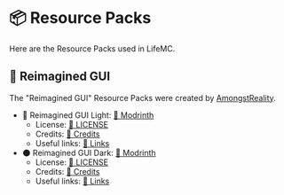 # 📦 Resource Packs

Here are the Resource Packs used in LifeMC.

## 🎨 Reimagined GUI

The "Reimagined GUI" Resource Packs were created by [AmongstReality](https://www.planetminecraft.com/member/amongstreality/).

- 🌟 Reimagined GUI Light: [🔗 Modrinth](https://modrinth.com/resourcepack/reimaginedguilight)
  - License: [🔗 LICENSE](https://github.com/Nukecraft5419/LifeMC/blob/main/Resource-Packs/ReimaginedGUI(Light)/LICENSE)
  - Credits: [🔗 Credits](https://github.com/Nukecraft5419/LifeMC/blob/main/Resource-Packs/ReimaginedGUI(Light)/Credits.txt)
  - Useful links: [🔗 Links](https://github.com/Nukecraft5419/LifeMC/blob/main/Resource-Packs/ReimaginedGUI(Light)/Links.txt)
- 🌑 Reimagined GUI Dark: [🔗 Modrinth](https://modrinth.com/resourcepack/reimaginedguidark)
  - License: [🔗 LICENSE](https://github.com/Nukecraft5419/LifeMC/blob/main/Resource-Packs/ReimaginedGUI(Dark)/LICENSE)
  - Credits: [🔗 Credits](https://github.com/Nukecraft5419/LifeMC/blob/main/Resource-Packs/ReimaginedGUI(Dark)/Credits.txt)
  - Useful links: [🔗 Links](https://github.com/Nukecraft5419/LifeMC/blob/main/Resource-Packs/ReimaginedGUI(Dark)/Links.txt)